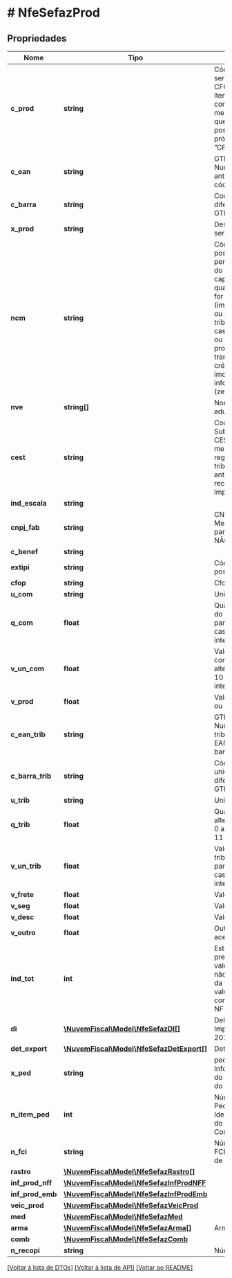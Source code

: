 # # NfeSefazProd

## Propriedades

Nome | Tipo | Descrição | Comentários
------------ | ------------- | ------------- | -------------
**c_prod** | **string** | Código do produto ou serviço. Preencher com CFOP caso se trate de itens não relacionados com mercadorias/produto e que o contribuinte não possua codificação própria  Formato ”CFOP9999”. |
**c_ean** | **string** | GTIN (Global Trade Item Number) do produto, antigo código EAN ou código de barras. |
**c_barra** | **string** | Codigo de barras diferente do padrão GTIN. | [optional]
**x_prod** | **string** | Descrição do produto ou serviço. |
**ncm** | **string** | Código NCM (8 posições), será permitida a informação do gênero (posição do capítulo do NCM) quando a operação não for de comércio exterior (importação/exportação) ou o produto não seja tributado pelo IPI. Em caso de item de serviço ou item que não tenham produto (Ex. transferência de crédito, crédito do ativo imobilizado, etc.), informar o código 00 (zeros) (v2.0). |
**nve** | **string[]** | Nomenclatura de Valor aduaneio e Estatístico. | [optional]
**cest** | **string** | Codigo especificador da Substuicao Tributaria - CEST, que identifica a mercadoria sujeita aos regimes de  substituicao tributária e de antecipação do recolhimento  do imposto. | [optional]
**ind_escala** | **string** |  | [optional]
**cnpj_fab** | **string** | CNPJ do Fabricante da Mercadoria, obrigatório para produto em escala NÃO relevante. | [optional]
**c_benef** | **string** |  | [optional]
**extipi** | **string** | Código EX TIPI (3 posições). | [optional]
**cfop** | **string** | Cfop. |
**u_com** | **string** | Unidade comercial. |
**q_com** | **float** | Quantidade Comercial  do produto, alterado para aceitar de 0 a 4 casas decimais e 11 inteiros. |
**v_un_com** | **float** | Valor unitário de comercialização  - alterado para aceitar 0 a 10 casas decimais e 11 inteiros. |
**v_prod** | **float** | Valor bruto do produto ou serviço. |
**c_ean_trib** | **string** | GTIN (Global Trade Item Number) da unidade tributável, antigo código EAN ou código de barras. |
**c_barra_trib** | **string** | Código de barras da unidade tributável diferente do padrão GTIN. | [optional]
**u_trib** | **string** | Unidade Tributável. |
**q_trib** | **float** | Quantidade Tributável - alterado para aceitar de 0 a 4 casas decimais e 11 inteiros. |
**v_un_trib** | **float** | Valor unitário de tributação - - alterado para aceitar 0 a 10 casas decimais e 11 inteiros. |
**v_frete** | **float** | Valor Total do Frete. | [optional]
**v_seg** | **float** | Valor Total do Seguro. | [optional]
**v_desc** | **float** | Valor do Desconto. | [optional]
**v_outro** | **float** | Outras despesas acessórias. | [optional]
**ind_tot** | **int** | Este campo deverá ser preenchido com:   0 – o valor do item (vProd) não compõe o valor total da NF-e (vProd)   1  – o valor do item (vProd) compõe o valor total da NF-e (vProd). |
**di** | [**\NuvemFiscal\Model\NfeSefazDI[]**](NfeSefazDI.md) | Delcaração de Importação  (NT 2011/004). | [optional]
**det_export** | [**\NuvemFiscal\Model\NfeSefazDetExport[]**](NfeSefazDetExport.md) | Detalhe da exportação. | [optional]
**x_ped** | **string** | pedido de compra - Informação de interesse do emissor para controle do B2B. | [optional]
**n_item_ped** | **int** | Número do Item do Pedido de Compra - Identificação do número do item do pedido de Compra. | [optional]
**n_fci** | **string** | Número de controle da FCI - Ficha de Conteúdo de Importação. | [optional]
**rastro** | [**\NuvemFiscal\Model\NfeSefazRastro[]**](NfeSefazRastro.md) |  | [optional]
**inf_prod_nff** | [**\NuvemFiscal\Model\NfeSefazInfProdNFF**](NfeSefazInfProdNFF.md) |  | [optional]
**inf_prod_emb** | [**\NuvemFiscal\Model\NfeSefazInfProdEmb**](NfeSefazInfProdEmb.md) |  | [optional]
**veic_prod** | [**\NuvemFiscal\Model\NfeSefazVeicProd**](NfeSefazVeicProd.md) |  | [optional]
**med** | [**\NuvemFiscal\Model\NfeSefazMed**](NfeSefazMed.md) |  | [optional]
**arma** | [**\NuvemFiscal\Model\NfeSefazArma[]**](NfeSefazArma.md) | Armamentos. | [optional]
**comb** | [**\NuvemFiscal\Model\NfeSefazComb**](NfeSefazComb.md) |  | [optional]
**n_recopi** | **string** | Número do RECOPI. | [optional]

[[Voltar à lista de DTOs]](../../README.md#models) [[Voltar à lista de API]](../../README.md#endpoints) [[Voltar ao README]](../../README.md)
